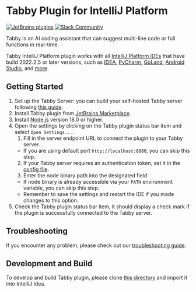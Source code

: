 # Tabby Plugin for IntelliJ Platform

[![JetBrains plugins](https://img.shields.io/jetbrains/plugin/d/22379-tabby)](https://plugins.jetbrains.com/plugin/22379-tabby)
[![Slack Community](https://shields.io/badge/Tabby-Join%20Slack-red?logo=slack)](https://join.slack.com/t/tabbycommunity/shared_invite/zt-1xeiddizp-bciR2RtFTaJ37RBxr8VxpA)

Tabby is an AI coding assistant that can suggest multi-line code or full functions in real-time.

Tabby IntelliJ Platform plugin works with all [IntelliJ Platform IDEs](https://plugins.jetbrains.com/docs/intellij/intellij-platform.html#ides-based-on-the-intellij-platform) that have build 2022.2.5 or later versions, such as [IDEA](https://www.jetbrains.com/idea/), [PyCharm](https://www.jetbrains.com/pycharm/), [GoLand](https://www.jetbrains.com/go/), [Android Studio](https://developer.android.com/studio), and [more](https://plugins.jetbrains.com/docs/intellij/intellij-platform.html#ides-based-on-the-intellij-platform).

## Getting Started

1. Set up the Tabby Server: you can build your self-hosted Tabby server following [this guide](https://tabby.tabbyml.com/docs/installation/).
2. Install Tabby plugin from [JetBrains Marketplace](https://plugins.jetbrains.com/plugin/22379-tabby).
3. Install [Node.js](https://nodejs.org/en/download/) version 18.0 or higher.
4. Open the settings by clicking on the Tabby plugin status bar item and select `Open Settings...`.
   1. Fill in the server endpoint URL to connect the plugin to your Tabby server.
   - If you are using default port `http://localhost:8080`, you can skip this step.
   2. If your Tabby server requires an authentication token, set it in the [config file](https://tabby.tabbyml.com/docs/extensions/configurations).
   3. Enter the node binary path into the designated field
   - If node binary is already accessible via your `PATH` environment variable, you can skip this step.
   - Remember to save the settings and restart the IDE if you made changes to this option.
5. Check the Tabby plugin status bar item, it should display a check mark if the plugin is successfully connected to the Tabby server.

## Troubleshooting

If you encounter any problem, please check out our [troubleshooting guide](https://tabby.tabbyml.com/docs/extensions/troubleshooting).

## Development and Build

To develop and build Tabby plugin, please clone [this directory](https://github.com/TabbyML/tabby/tree/main/clients/intellij) and import it into IntelliJ Idea.
